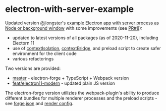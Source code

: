 # electron-with-server-example

Updated version [@jlongster](https://github.com/jlongster)'s [example Electron app with server process as Node or background window](https://jlongster.com/secret-of-good-electron-apps) with some improvements (see [PR#8](https://github.com/jlongster/electron-with-server-example/pull/8)):

 - updated to latest versions of all packages (as of 2020-11-20), including Electorn 11
 - use of [contextIsolation](https://www.electronjs.org/docs/tutorial/security#3-enable-context-isolation-for-remote-content), [contextBridge](https://www.electronjs.org/docs/api/context-bridge), and preload script to create safer environment for the client code
 - various refactorings

Two versions are provided:

 - [master] - electron-forge + TypeScript + Webpack version
 - [feat/electron11-modern] - updated plain JS version

The electron-forge version utilizies the webpack-plugin's ability to produce different bundles for multiple renderer processes and the preload scripts - see [forge.json](config/forge.json) and [render config](config/webpack.renderers.config.js).

[master]: https://github.com/beorn/electron-with-server-example/

[feat/electron11-modern]: https://github.com/beorn/electron-with-server-example/tree/feat/electron11-modern
